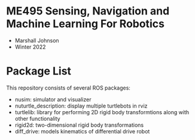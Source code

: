 # ME495 Sensing, Navigation and Machine Learning For Robotics
* Marshall Johnson
* Winter 2022

# Package List
This repository consists of several ROS packages:
- nusim: simulator and visualizer
- nuturtle_description: display multiple turtlebots in rviz
- turtlelib: library for performing 2D rigid body transformtions along with other functionality  
- rigid2d: two-dimensional rigid body transformations
- diff_drive: models kinematics of differential drive robot